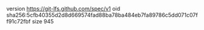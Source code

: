 version https://git-lfs.github.com/spec/v1
oid sha256:5cfb40355d2d8d669574fad88ba78ba484eb7fa89786c5dd071c07ff91c72fbf
size 945
